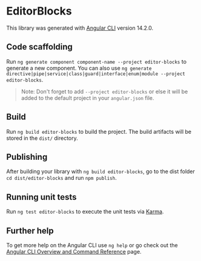 # EditorBlocks

This library was generated with [Angular CLI](https://github.com/angular/angular-cli) version 14.2.0.

## Code scaffolding

Run `ng generate component component-name --project editor-blocks` to generate a new component. You can also use `ng generate directive|pipe|service|class|guard|interface|enum|module --project editor-blocks`.
> Note: Don't forget to add `--project editor-blocks` or else it will be added to the default project in your `angular.json` file. 

## Build

Run `ng build editor-blocks` to build the project. The build artifacts will be stored in the `dist/` directory.

## Publishing

After building your library with `ng build editor-blocks`, go to the dist folder `cd dist/editor-blocks` and run `npm publish`.

## Running unit tests

Run `ng test editor-blocks` to execute the unit tests via [Karma](https://karma-runner.github.io).

## Further help

To get more help on the Angular CLI use `ng help` or go check out the [Angular CLI Overview and Command Reference](https://angular.io/cli) page.
